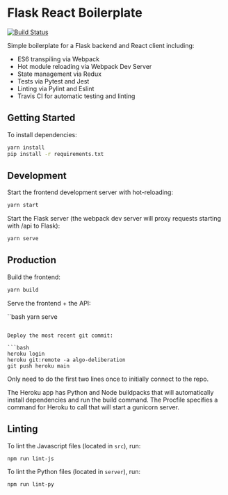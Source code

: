# Flask React Boilerplate

[![Build Status](https://travis-ci.org/YaleDHLab/flask-react-boilerplate.svg?branch=master)](https://travis-ci.org/YaleDHLab/flask-react-boilerplate)

Simple boilerplate for a Flask backend and React client including:

* ES6 transpiling via Webpack
* Hot module reloading via Webpack Dev Server
* State management via Redux
* Tests via Pytest and Jest
* Linting via Pylint and Eslint
* Travis CI for automatic testing and linting

## Getting Started

To install dependencies:

```bash
yarn install
pip install -r requirements.txt
```

## Development

Start the frontend development server with hot-reloading:

```bash
yarn start
```

Start the Flask server (the webpack dev server will proxy requests starting with /api to Flask):

```bash
yarn serve
```

## Production

Build the frontend:

```bash
yarn build
```

Serve the frontend + the API:

``bash
yarn serve
```

Deploy the most recent git commit:

```bash
heroku login
heroku git:remote -a algo-deliberation
git push heroku main
```

Only need to do the first two lines once to initially connect to the repo.

The Heroku app has Python and Node buildpacks that will automatically install dependencies and run the build command. The Procfile specifies a command for Heroku to call that will start a gunicorn server.

## Linting

To lint the Javascript files (located in `src`), run:

```bash
npm run lint-js
```

To lint the Python files (located in `server`), run:

```bash
npm run lint-py
```